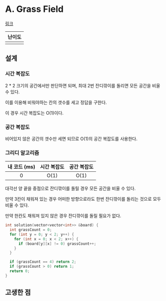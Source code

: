 # A. Grass Field

[링크](https://codeforces.com/contest/1701/problem/A)

| 난이도 |
| :----: |
|        |

## 설계

### 시간 복잡도

2 \* 2 크기의 공간에서만 판단하면 되며, 최대 2번 잔디깎이를 돌리면 모든 공간을 비울 수 있다.

이를 이용해 비워야하는 칸의 갯수를 세고 정답을 구한다.

이 경우 시간 복잡도는 O(1)이다.

### 공간 복잡도

비어있지 않은 공간의 갯수만 세면 되므로 O(1)의 공간 복잡도를 사용한다.

### 그리디 알고리즘

| 내 코드 (ms) | 시간 복잡도 | 공간 복잡도 |
| :----------: | :---------: | :---------: |
|      0       |    O(1)     |    O(1)     |

대각선 양 끝을 중점으로 잔디깎이를 돌릴 경우 모든 공간을 비울 수 있다.

만약 3칸이 채워져 있는 경우 어떠한 방향으로라도 한번 잔디깎이를 돌리는 것으로 모두 비울 수 있다.

만약 한칸도 채워져 있지 않은 경우 잔디깎이를 돌릴 필요가 없다.

```cpp
int solution(vector<vector<int>> &board) {
  int grassCount = 0;
  for (int y = 0; y < 2; y++) {
    for (int x = 0; x < 2; x++) {
      if (board[y][x] != 0) grassCount++;
    }
  }

  if (grassCount == 4) return 2;
  if (grassCount > 0) return 1;
  return 0;
}
```

## 고생한 점
